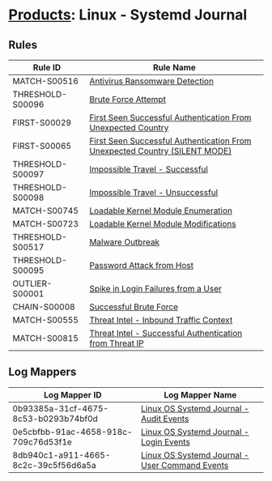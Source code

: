 # [Products](README.md): Linux - Systemd Journal

## Rules

|Rule ID|Rule Name|
|----|----|
|MATCH-S00516|[Antivirus Ransomware Detection](../rules/MATCH-S00516.md)|
|THRESHOLD-S00096|[Brute Force Attempt](../rules/THRESHOLD-S00096.md)|
|FIRST-S00029|[First Seen Successful Authentication From Unexpected Country](../rules/FIRST-S00029.md)|
|FIRST-S00065|[First Seen Successful Authentication From Unexpected Country (SILENT MODE)](../rules/FIRST-S00065.md)|
|THRESHOLD-S00097|[Impossible Travel - Successful](../rules/THRESHOLD-S00097.md)|
|THRESHOLD-S00098|[Impossible Travel - Unsuccessful](../rules/THRESHOLD-S00098.md)|
|MATCH-S00745|[Loadable Kernel Module Enumeration](../rules/MATCH-S00745.md)|
|MATCH-S00723|[Loadable Kernel Module Modifications](../rules/MATCH-S00723.md)|
|THRESHOLD-S00517|[Malware Outbreak](../rules/THRESHOLD-S00517.md)|
|THRESHOLD-S00095|[Password Attack from Host](../rules/THRESHOLD-S00095.md)|
|OUTLIER-S00001|[Spike in Login Failures from a User](../rules/OUTLIER-S00001.md)|
|CHAIN-S00008|[Successful Brute Force](../rules/CHAIN-S00008.md)|
|MATCH-S00555|[Threat Intel - Inbound Traffic Context](../rules/MATCH-S00555.md)|
|MATCH-S00815|[Threat Intel - Successful Authentication from Threat IP](../rules/MATCH-S00815.md)|


## Log Mappers

|Log Mapper ID|Log Mapper Name|
|----|----|
|0b93385a-31cf-4675-8c53-b0293b74bf0d|[Linux OS Systemd Journal - Audit Events](../mappings/0b93385a-31cf-4675-8c53-b0293b74bf0d.md)|
|0e5cbfbb-91ac-4658-918c-709c76d53f1e|[Linux OS Systemd Journal - Login Events](../mappings/0e5cbfbb-91ac-4658-918c-709c76d53f1e.md)|
|8db940c1-a911-4665-8c2c-39c5f56d6a5a|[Linux OS Systemd Journal - User Command Events](../mappings/8db940c1-a911-4665-8c2c-39c5f56d6a5a.md)|


